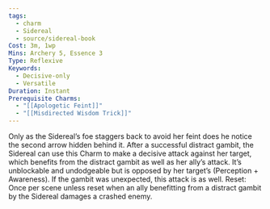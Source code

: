 ```yaml
---
tags:
  - charm
  - Sidereal
  - source/sidereal-book
Cost: 3m, 1wp
Mins: Archery 5, Essence 3
Type: Reflexive
Keywords:
  - Decisive-only
  - Versatile
Duration: Instant
Prerequisite Charms:
  - "[[Apologetic Feint]]"
  - "[[Misdirected Wisdom Trick]]"
---
```

Only as the Sidereal’s foe staggers back to avoid her feint does he notice the second arrow hidden behind it. After a successful distract gambit, the Sidereal can use this Charm to make a decisive attack against her target, which benefits from the distract gambit as well as her ally’s attack. It’s unblockable and undodgeable but is opposed by her target’s (Perception + Awareness). If the gambit was unexpected, this attack is as well. Reset: Once per scene unless reset when an ally benefitting from a distract gambit by the Sidereal damages a crashed enemy.